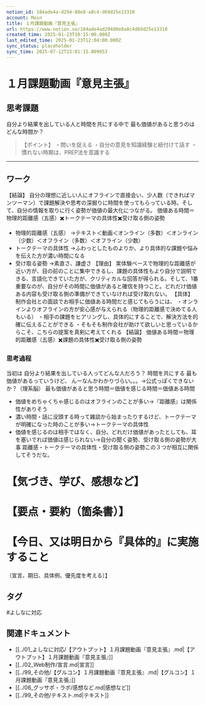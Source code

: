 ```yaml
---
notion_id: 184ade4a-d294-80e8-a8c4-d69d25e13310
account: Main
title: １月課題動画『意見主張』
url: https://www.notion.so/184ade4ad29480e8a8c4d69d25e13310
created_time: 2025-01-23T10:15:00.000Z
last_edited_time: 2025-01-23T12:04:00.000Z
sync_status: placeholder
sync_time: 2025-07-12T15:01:15.009653
---
```

# １月課題動画『意見主張』

## 思考課題
自分より結果を出している人と時間を共にする中で
最も価値があると思うのはどんな時間か？
> 【ポイント】
・問いを捉える
・自分の意見を知識経験と紐付けて話す
・慣れない時期は、PREP法を意識する
---
## ワーク
【結論】
  自分の理想に近しい人にオフラインで直接会い、少人数（できればマンツーマン）で課題解決や思考の深掘りに時間を使ってもらっている時。そして、自分の情報を取りに行く姿勢が価値の最大化につながる。
  価値ある時間＝物理的距離感（五感）✖️トークテーマの具体性✖️受け取る側の姿勢
  - 物理的距離感（五感）
→テキスト＜動画＜オンライン（多数）＜オンライン（少数）＜オフライン（多数）＜オフライン（少数）
  - トークテーマの具体性
→ふわっとしたものよりか、より具体的な課題や悩みを伝えた方が濃い時間になる
  - 受け取る姿勢
→素直さ、謙虚さ
【理由】
  実体験ベースで物理的な距離感が近い方が、目の前のことに集中できるし、課題の具体性もより自分で説明できる、言語化できていた方が、クリティカルな回答が得られる。そして、1番重要なのが、自分がその時間に価値があると確信を持つこと。どれだけ価値ある内容も受け取る側の準備ができていなければ受け取れない。
【具体】
  制作会社との面談でお相手に価値ある時間だと感じてもらうには、
・オンラインよりオフラインの方が安心感が与えられる（物理的距離感で決めてる人もいる）
・相手の課題をヒアリングし、具体的にすることで、解決方法を的確に伝えることができる
・そもそも制作会社が助けて欲しいと思っているからこそ、こちらの提案を真剣に考えてくれる
【結論】
  価値ある時間＝物理的距離感（五感）✖️課題の具体性✖️受け取る側の姿勢
### 思考過程
当初は
  自分より結果を出している人ってどんな人だろう？
  時間を共にする
  最も価値があるっていうけど、
んーなんかわかりづらい。。。→公式っぽくできないか？（理系脳）
最も価値があると思う時間＝価値を感じる時間＝価値ある時間
- 価値をめちゃくちゃ感じるのはオフラインのことが多い→『距離感』は関係性がありそう
- 濃い時間・話に没頭する時って雑談から始まったりするけど、トークテーマが明確になった時のことが多い→トークテーマの具体性
- 価値を感じるのは相手ではなく、自分。どれだけ価値があったとしても、耳を塞いでれば価値は感じられない→自分の聞く姿勢、受け取る側の姿勢が大事
距離感・トークテーマの具体性・受け取る側の姿勢この３つが相互に関係してそうだな。
# 【気づき、学び、感想など】
# 【要点・要約（箇条書）】
# 【今日、又は明日から『具体的』に実施すること
（宣言、期日、具体例、優先度を考える）】

## タグ

#よしなに対応 

## 関連ドキュメント

- [[../01_よしなに対応/【アウトプット】１月課題動画『意見主張』.md|【アウトプット】１月課題動画『意見主張』]]
- [[../02_Web制作/宣言.md|宣言]]
- [[../99_その他/【グルコン】１月課題動画『意見主張』.md|【グルコン】１月課題動画『意見主張』]]
- [[../06_グッサポ・ラボ/感想など.md|感想など]]
- [[../99_その他/テキスト.md|テキスト]]
